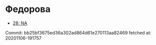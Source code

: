 # Федорова
- [28: NA](28.md)

Commit: bb25bf3675ed36a302ad864d61e270113aa82469
 fetched at: 20201106-191757
